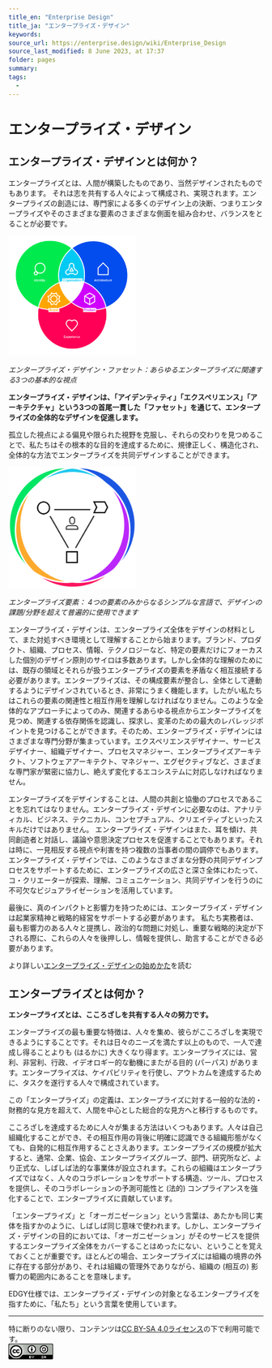 ```yaml
---
title_en: "Enterprise Design"
title_ja: "エンタープライズ・デザイン"
keywords: 
source_url: https://enterprise.design/wiki/Enterprise_Design
source_last_modified: 8 June 2023, at 17:37
folder: pages
summary:
tags: 
  - 
---
```

# エンタープライズ・デザイン
## エンタープライズ・デザインとは何か？
エンタープライズとは、人間が構築したものであり、当然デザインされたものでもあります。 それは志を共有する人々によって構成され、実現されます。エンタープライズの創造には、専門家による多くのデザイン上の決断、つまりエンタープライズやそのさまざまな要素のさまざまな側面を組み合わせ、バランスをとることが必要です。

<img src="https://github.com/Yoshiyuki-iasa/EDGY23_ja/blob/main/media/enterprise-design-facets.png?raw=true" width="50%">

_エンタープライズ・デザイン・ファセット：あらゆるエンタープライズに関連する3つの基本的な視点_

**エンタープライズ・デザインは、「アイデンティティ」「エクスペリエンス」「アーキテクチャ」という3つの首尾一貫した「ファセット」を通じて、エンタープライズの全体的なデザインを促進します。**

孤立した視点による偏見や限られた視野を克服し、それらの交わりを見つめることで、私たちはその根本的な目的を達成するために、規律正しく、構造化され、全体的な方法でエンタープライズを共同デザインすることができます。

<img src="https://github.com/Yoshiyuki-iasa/EDGY23_ja/blob/main/media/Enterprise-Base-Elements.png?raw=true" width="50%">

_エンタープライズ要素： 4つの要素のみからなるシンプルな言語で、デザインの課題/分野を超えて普遍的に使用できます_

エンタープライズ・デザインは、エンタープライズ全体をデザインの材料として、また対処すべき環境として理解することから始まります。ブランド、プロダクト、組織、プロセス、情報、テクノロジーなど、特定の要素だけにフォーカスした個別のデザイン原則のサイロは多数あります。しかし全体的な理解のためには、既存の領域とそれらが扱うエンタープライズの要素を矛盾なく相互接続する必要があります。エンタープライズは、その構成要素が整合し、全体として連動するようにデザインされているとき、非常にうまく機能します。したがい私たちはこれらの要素の関連性と相互作用を理解しなければなりません。このような全体的なアプローチによってのみ、関連するあらゆる視点からエンタープライズを見つめ、関連する依存関係を認識し、探求し、変革のための最大のレバレッジポイントを見つけることができます。そのため、エンタープライズ・デザインにはさまざまな専門分野が集まっています。エクスペリエンスデザイナー、サービスデザイナー、組織デザイナー、プロセスマネジャー、エンタープライズアーキテクト、ソフトウェアアーキテクト、マネジャー、エグゼクティブなど、さまざまな専門家が緊密に協力し、絶えず変化するエコシステムに対応しなければなりません。

エンタープライズをデザインすることは、人間の共創と協働のプロセスであることを忘れてはなりません。エンタープライズ・デザインに必要なのは、アナリティカル、ビジネス、テクニカル、コンセプチュアル、クリエイティブといったスキルだけではありません。 エンタープライズ・デザインはまた、耳を傾け、共同創造者と対話し、議論や意思決定プロセスを促進することでもあります。それは時に、一見相反する視点や利害を持つ複数の当事者の間の調停でもあります。エンタープライズ・デザインでは、このようなさまざまな分野の共同デザインプロセスをサポートするために、エンタープライズの広さと深さ全体にわたって、コ・クリエーターが探索、理解、コミュニケーション、共同デザインを行うのに不可欠なビジュアライゼーションを活用しています。

最後に、真のインパクトと影響力を持つためには、エンタープライズ・デザインは起業家精神と戦略的経営をサポートする必要があります。 私たち実務者は、最も影響力のある人々と提携し、政治的な問題に対処し、重要な戦略的決定が下される際に、これらの人々を後押しし、情報を提供し、助言することができる必要があります。

より詳しい[エンタープライズ・デザインの始めかた](getting_started_ja.md)を読む

## エンタープライズとは何か？
**エンタープライズとは、こころざしを共有する人々の努力です。**

エンタープライズの最も重要な特徴は、人々を集め、彼らがこころざしを実現できるようにすることです。それは日々のニーズを満たす以上のもので、一人で達成し得ることよりも (はるかに) 大きくなり得ます。エンタープライズには、営利、非営利、行政、イデオロギー的な動機にまたがる目的 (パーパス) があります。エンタープライズは、ケイパビリティを行使し、アウトカムを達成するために、タスクを遂行する人々で構成されています。

この「エンタープライズ」の定義は、エンタープライズに対する一般的な法的・財務的な見方を超えて、人間を中心とした総合的な見方へと移行するものです。

こころざしを達成するために人々が集まる方法はいくつもあります。人々は自己組織化することができ、その相互作用の背後に明確に認識できる組織形態がなくても、自発的に相互作用することさえあります。エンタープライズの規模が拡大すると、通常、企業、協会、エンタープライズグループ、部門、研究所など、より正式な、しばしば法的な事業体が設立されます。これらの組織はエンタープライズではなく、人々のコラボレーションをサポートする構造、ツール、プロセスを提供し、そのコラボレーションの予測可能性と (法的) コンプライアンスを強化することで、エンタープライズに貢献しています。

「エンタープライズ」と「オーガニゼーション」という言葉は、あたかも同じ実体を指すかのように、しばしば同じ意味で使われます。しかし、エンタープライズ・デザインの目的においては、「オーガニゼーション」がそのサービスを提供するエンタープライズ全体をカバーすることはめったにない、ということを覚えておくことが重要です。ほとんどの場合、エンタープライズには組織の境界の外に存在する部分があり、それは組織の管理外でありながら、組織の (相互の) 影響力の範囲内にあることを意味します。

EDGY仕様では、エンタープライズ・デザインの対象となるエンタープライズを指すために、「私たち」という言葉を使用しています。

---
特に断りのない限り、コンテンツは[CC BY-SA 4.0ライセンス](/pages/license_ja.md)の下で利用可能です。
<br><a href="/pages/license_ja.md"> <img src="https://github.com/Yoshiyuki-iasa/EDGY23_ja/blob/main/media/cc.png?raw=true" alt="CC logo"></a>

